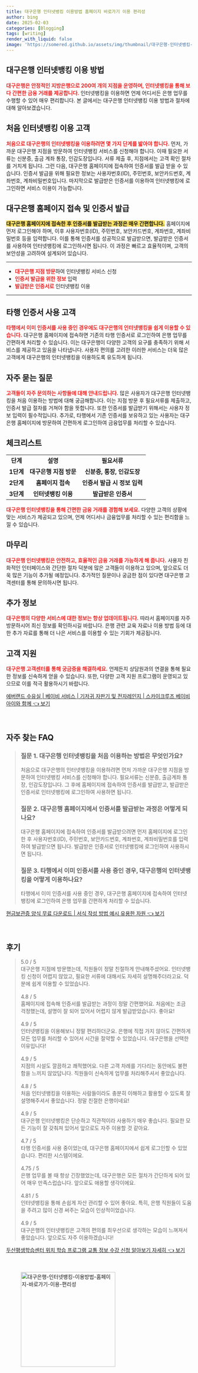 ```yaml
---
title: 대구은행 인터넷뱅킹 이용방법 홈페이지 바로가기 이용 편리성
author: bing
date: 2025-02-03
categories: [Blogging]
tags: [writing]
render_with_liquid: false
image: 'https://somered.github.io/assets/img/thumbnail/대구은행-인터넷뱅킹-이용방법-홈페이지-바로가기-이용-편리성.webp'
---
```



<h2 id='대구은행_인터넷뱅킹_이용_방법'>대구은행 인터넷뱅킹 이용 방법</h2>

<p><b><span style="color: #ee2323;">대구은행은 안정적인 지방은행으로 200여 개의 지점을 운영하며, 인터넷뱅킹을 통해 보다 간편한 금융 거래를 제공합니다.</span></b> 인터넷뱅킹을 이용하면 언제 어디서든 은행 업무를 수행할 수 있어 매우 편리합니다. 본 글에서는 대구은행 인터넷뱅킹 이용 방법과 절차에 대해 알아보겠습니다.</p>

<h2 id='처음_인터넷뱅킹_이용_고객'>처음 인터넷뱅킹 이용 고객</h2>

<p><b><span style="color: #ee2323;">처음으로 대구은행의 인터넷뱅킹을 이용하려면 몇 가지 단계를 밟아야 합니다.</span></b> 먼저, 가까운 대구은행 지점을 방문하여 인터넷뱅킹 서비스를 신청해야 합니다. 이때 필요한 서류는 신분증, 출금 계좌 통장, 인감도장입니다. 서류 제출 후, 지점에서는 고객 확인 절차를 거치게 됩니다. 그런 다음, 대구은행 홈페이지에 접속하여 인증서를 발급 받을 수 있습니다. 인증서 발급을 위해 필요한 정보는 사용자번호(ID), 주민번호, 보안카드번호, 계좌번호, 계좌비밀번호입니다. 마지막으로 발급받은 인증서를 이용하여 인터넷뱅킹에 로그인하면 서비스 이용이 가능합니다.</p>

<h2 id='대구은행_홈페이지_접속_및_인증서_발급'>대구은행 홈페이지 접속 및 인증서 발급</h2>

<p><b><span style="background-color: #ffe066;">대구은행 홈페이지에 접속한 후 인증서를 발급받는 과정은 매우 간편합니다.</span></b> 홈페이지에 먼저 로그인해야 하며, 이후 사용자번호(ID), 주민번호, 보안카드번호, 계좌번호, 계좌비밀번호 등을 입력합니다. 이를 통해 인증서를 성공적으로 발급받으면, 발급받은 인증서를 사용하여 인터넷뱅킹에 로그인하시면 됩니다. 이 과정은 빠르고 효율적이며, 고객의 보안성을 고려하여 설계되어 있습니다.</p>

<hr />

<ul>
    <li><b><span style="color: #ee2323;">대구은행 지점 방문</span></b>하여 인터넷뱅킹 서비스 신청</li>
    <li><b><span style="color: #ee2323;">인증서 발급을 위한 정보</span></b> 입력</li>
    <li><b><span style="color: #ee2323;">발급받은 인증서로</span></b> 인터넷뱅킹 이용</li>
</ul>

<hr />

<h2 id='타행_인증서_사용_고객'>타행 인증서 사용 고객</h2>

<p><b><span style="color: #ee2323;">타행에서 이미 인증서를 사용 중인 경우에도 대구은행의 인터넷뱅킹을 쉽게 이용할 수 있습니다.</span></b> 대구은행 홈페이지에 접속하면 기존의 타행 인증서로 로그인하여 은행 업무를 간편하게 처리할 수 있습니다. 이는 대구은행이 다양한 고객의 요구를 충족하기 위해 서비스를 제공하고 있음을 나타냅니다. 사용자 편의를 고려한 이러한 서비스는 더욱 많은 고객에게 대구은행의 인터넷뱅킹을 이용하도록 유도하게 됩니다.</p>

<h2 id='자주_묻는_질문'>자주 묻는 질문</h2>

<p><b><span style="color: #ee2323;">고객들이 자주 문의하는 사항들에 대해 안내드립니다.</span></b> 많은 사용자가 대구은행 인터넷뱅킹을 처음 이용하는 방법에 대해 궁금해합니다. 이는 지점 방문 후 필요서류를 제출하고, 인증서 발급 절차를 거쳐야 함을 뜻합니다. 또한 인증서를 발급받기 위해서는 사용자 정보 입력이 필수적입니다. 추가로, 타행에서 기존 인증서를 보유하고 있는 사용자는 대구은행 홈페이지에 방문하여 간편하게 로그인하여 금융업무를 처리할 수 있습니다.</p>

<h2 id='체크리스트'>체크리스트</h2>

<table>
    <tr>
        <td style="text-align: center; height: 17px;"><b>단계</b></td>
        <td style="text-align: center; height: 17px;"><b>설명</b></td>
        <td style="text-align: center; height: 17px;"><b>필요서류</b></td>
    </tr>
    <tr>
        <td style="text-align: center; height: 17px;"><b>1단계</b></td>
        <td style="text-align: center; height: 17px;"><b>대구은행 지점 방문</b></td>
        <td style="text-align: center; height: 17px;"><b>신분증, 통장, 인감도장</b></td>
    </tr>
    <tr>
        <td style="text-align: center; height: 17px;"><b>2단계</b></td>
        <td style="text-align: center; height: 17px;"><b>홈페이지 접속</b></td>
        <td style="text-align: center; height: 17px;"><b>인증서 발급 시 정보 입력</b></td>
    </tr>
    <tr>
        <td style="text-align: center; height: 17px;"><b>3단계</b></td>
        <td style="text-align: center; height: 17px;"><b>인터넷뱅킹 이용</b></td>
        <td style="text-align: center; height: 17px;"><b>발급받은 인증서</b></td>
    </tr>
</table>

<p><b><span style="color: #ee2323;">대구은행 인터넷뱅킹을 통해 간편한 금융 거래를 경험해 보세요.</span></b> 다양한 고객의 상황에 맞는 서비스가 제공되고 있으며, 언제 어디서나 금융업무를 처리할 수 있는 편리함을 느낄 수 있습니다.</p>

<h2 id='마무리'>마무리</h2>

<p><b><span style="color: #ee2323;">대구은행 인터넷뱅킹은 안전하고, 효율적인 금융 거래를 가능하게 해 줍니다.</span></b> 사용자 친화적인 인터페이스와 간단한 절차 덕분에 많은 고객들이 이용하고 있으며, 앞으로도 더욱 많은 기능이 추가될 예정입니다. 추가적인 질문이나 궁금한 점이 있다면 대구은행 고객센터를 통해 문의하시면 됩니다.</p>

<h2 id='추가_정보'>추가 정보</h2>

<p><b><span style="color: #ee2323;">대구은행의 다양한 서비스에 대한 정보는 항상 업데이트됩니다.</span></b> 따라서 홈페이지를 자주 방문하시어 최신 정보를 확인하시길 바랍니다. 은행 관련 교육 자료나 이용 방법 등에 대한 추가 자료를 통해 더 나은 서비스를 이용할 수 있는 기회가 제공됩니다.</p>

<h2 id='고객_지원'>고객 지원</h2>

<p><b><span style="color: #ee2323;">대구은행 고객센터를 통해 궁금증을 해결하세요.</span></b> 언제든지 상담원과의 연결을 통해 필요한 정보를 신속하게 얻을 수 있습니다. 또한, 다양한 고객 지원 프로그램이 운영되고 있으므로 이를 적극 활용하시기 바랍니다.</p>


<p><a class="click-button" title="에버랜드 수유실 | 베이비 서비스 | 기저귀 자판기 및 전자레인지 | 스카이크루즈 베이비 아이와 함께" href="https://somered.github.io/posts/%EC%97%90%EB%B2%84%EB%9E%9C%EB%93%9C-%EC%88%98%EC%9C%A0%EC%8B%A4-%EB%B2%A0%EC%9D%B4%EB%B9%84-%EC%84%9C%EB%B9%84%EC%8A%A4-%EA%B8%B0%EC%A0%80%EA%B7%80-%EC%9E%90%ED%8C%90%EA%B8%B0-%EB%B0%8F-%EC%A0%84%EC%9E%90%EB%A0%88%EC%9D%B8%EC%A7%80-%EC%8A%A4%EC%B9%B4%EC%9D%B4%ED%81%AC%EB%A3%A8%EC%A6%88-%EB%B2%A0%EC%9D%B4%EB%B9%84-%EC%95%84%EC%9D%B4%EC%99%80-%ED%95%A8%EA%BB%98/" rel="dofollow">에버랜드 수유실 | 베이비 서비스 | 기저귀 자판기 및 전자레인지 | 스카이크루즈 베이비 아이와 함께 👈 보기</a></p><br>
<h2 id='자주_찾는_FAQ'>자주 찾는 FAQ</h2>
<div itemscope="" itemtype="https://schema.org/FAQPage"> 
<blockquote> 
<div itemscope="" itemprop="mainEntity" itemtype="https://schema.org/Question"> 
<h3 itemprop="name">질문 1. 대구은행 인터넷뱅킹을 처음 이용하는 방법은 무엇인가요?</h3> 
<div itemscope="" itemprop="acceptedAnswer" itemtype="https://schema.org/Answer"> 
<span itemprop="text"> <p>처음으로 대구은행의 인터넷뱅킹을 이용하려면 먼저 가까운 대구은행 지점을 방문하여 인터넷뱅킹 서비스를 신청해야 합니다. 필요서류는 신분증, 출금계좌 통장, 인감도장입니다. 그 후에 홈페이지에 접속하여 인증서를 발급받고, 발급받은 인증서로 인터넷뱅킹에 로그인하여 사용하면 됩니다.</p> </span> 
</div> 
</div> 

<div itemscope="" itemprop="mainEntity" itemtype="https://schema.org/Question"> 
<h3 itemprop="name">질문 2. 대구은행 홈페이지에서 인증서를 발급받는 과정은 어떻게 되나요?</h3> 
<div itemscope="" itemprop="acceptedAnswer" itemtype="https://schema.org/Answer"> 
<span itemprop="text"> <p>대구은행 홈페이지에 접속하여 인증서를 발급받으려면 먼저 홈페이지에 로그인한 후 사용자번호(ID), 주민번호, 보안카드번호, 계좌번호, 계좌비밀번호를 입력하여 발급받으면 됩니다. 발급받은 인증서로 인터넷뱅킹에 로그인하여 사용하시면 됩니다.</p> </span> 
</div> 
</div> 

<div itemscope="" itemprop="mainEntity" itemtype="https://schema.org/Question"> 
<h3 itemprop="name">질문 3. 타행에서 이미 인증서를 사용 중인 경우, 대구은행의 인터넷뱅킹을 어떻게 이용하나요?</h3> 
<div itemscope="" itemprop="acceptedAnswer" itemtype="https://schema.org/Answer"> 
<span itemprop="text"> <p>타행에서 이미 인증서를 사용 중인 경우, 대구은행 홈페이지에 접속하여 인터넷뱅킹에 로그인하여 은행 업무를 간편하게 처리할 수 있습니다.</p> </span> 
</div> 
</div> 

</blockquote> 
</div>
<p><a class="click-button" title="현금보관증 양식 무료 다운로드 | 서식 작성 방법 예시 유용한 자원" href="https://somered.github.io/posts/%ED%98%84%EA%B8%88%EB%B3%B4%EA%B4%80%EC%A6%9D-%EC%96%91%EC%8B%9D-%EB%AC%B4%EB%A3%8C-%EB%8B%A4%EC%9A%B4%EB%A1%9C%EB%93%9C-%EC%84%9C%EC%8B%9D-%EC%9E%91%EC%84%B1-%EB%B0%A9%EB%B2%95-%EC%98%88%EC%8B%9C-%EC%9C%A0%EC%9A%A9%ED%95%9C-%EC%9E%90%EC%9B%90/" rel="dofollow">현금보관증 양식 무료 다운로드 | 서식 작성 방법 예시 유용한 자원 👈 보기</a></p><br>
<h2 id='후기'>후기</h2>
<div itemscope itemtype="https://schema.org/Product">
  <blockquote>
  <div itemprop="review" itemscope itemtype="https://schema.org/Review">
      <div itemprop="reviewRating" itemscope itemtype="https://schema.org/Rating"> <span itemprop="ratingValue">5.0</span> / <span itemprop="bestRating">5</span> </div>
      <span itemprop="reviewBody">대구은행 지점에 방문했는데, 직원들이 정말 친절하게 안내해주셨어요. 인터넷뱅킹 신청이 어렵지 않았고, 필요한 서류에 대해서도 자세히 설명해주더라고요. 덕분에 쉽게 이용할 수 있었습니다.</span>
  </div>
  <br>
  <div itemprop="review" itemscope itemtype="https://schema.org/Review">
      <div itemprop="reviewRating" itemscope itemtype="https://schema.org/Rating"> <span itemprop="ratingValue">4.8</span> / <span itemprop="bestRating">5</span> </div>
      <span itemprop="reviewBody">홈페이지에 접속해 인증서를 발급받는 과정이 정말 간편했어요. 처음에는 조금 걱정했는데, 설명이 잘 되어 있어서 어렵지 않게 발급받았습니다. 좋아요!</span>
  </div>
  <br>
  <div itemprop="review" itemscope itemtype="https://schema.org/Review">
      <div itemprop="reviewRating" itemscope itemtype="https://schema.org/Rating"> <span itemprop="ratingValue">4.9</span> / <span itemprop="bestRating">5</span> </div>
      <span itemprop="reviewBody">인터넷뱅킹을 이용해보니 정말 편리하더군요. 은행에 직접 가지 않아도 간편하게 모든 업무를 처리할 수 있어서 시간을 절약할 수 있었습니다. 대구은행을 선택한 이유입니다!</span>
  </div>
  <br>
  <div itemprop="review" itemscope itemtype="https://schema.org/Review">
      <div itemprop="reviewRating" itemscope itemtype="https://schema.org/Rating"> <span itemprop="ratingValue">4.9</span> / <span itemprop="bestRating">5</span> </div>
      <span itemprop="reviewBody">지점의 시설도 깔끔하고 쾌적했어요. 다른 고객 차례를 기다리는 동안에도 불편함을 느끼지 않았답니다. 직원들이 신속하게 업무를 처리해주셔서 좋았습니다.</span>
  </div>
  <br>
  <div itemprop="review" itemscope itemtype="https://schema.org/Review">
      <div itemprop="reviewRating" itemscope itemtype="https://schema.org/Rating"> <span itemprop="ratingValue">4.8</span> / <span itemprop="bestRating">5</span> </div>
      <span itemprop="reviewBody">처음 인터넷뱅킹을 이용하는 사람들이라도 충분히 이해하고 활용할 수 있도록 잘 설명해주셔서 좋았습니다. 정말 친절한 은행이네요!</span>
  </div>
  <br>
  <div itemprop="review" itemscope itemtype="https://schema.org/Review">
      <div itemprop="reviewRating" itemscope itemtype="https://schema.org/Rating"> <span itemprop="ratingValue">4.9</span> / <span itemprop="bestRating">5</span> </div>
      <span itemprop="reviewBody">대구은행 인터넷뱅킹은 단순하고 직관적이라 사용하기 매우 좋습니다. 필요한 모든 기능이 잘 갖춰져 있어서 앞으로도 자주 이용할 것 같아요.</span>
  </div>
  <br>
  <div itemprop="review" itemscope itemtype="https://schema.org/Review">
      <div itemprop="reviewRating" itemscope itemtype="https://schema.org/Rating"> <span itemprop="ratingValue">4.7</span> / <span itemprop="bestRating">5</span> </div>
      <span itemprop="reviewBody">타행 인증서를 사용 중이었는데, 대구은행 홈페이지에서 쉽게 로그인할 수 있었습니다. 편리한 시스템이에요.</span>
  </div>
  <br>
  <div itemprop="review" itemscope itemtype="https://schema.org/Review">
      <div itemprop="reviewRating" itemscope itemtype="https://schema.org/Rating"> <span itemprop="ratingValue">4.75</span> / <span itemprop="bestRating">5</span> </div>
      <span itemprop="reviewBody">은행 업무를 볼 때 항상 긴장했었는데, 대구은행은 모든 절차가 간단하게 되어 있어 매우 만족스럽습니다. 앞으로도 애용할 생각이에요.</span>
  </div>
  <br>
  <div itemprop="review" itemscope itemtype="https://schema.org/Review">
      <div itemprop="reviewRating" itemscope itemtype="https://schema.org/Rating"> <span itemprop="ratingValue">4.81</span> / <span itemprop="bestRating">5</span> </div>
      <span itemprop="reviewBody">인터넷뱅킹을 통해 손쉽게 자산 관리할 수 있어 좋아요. 특히, 은행 직원들이 도움을 주려고 많이 신경 써주는 모습이 인상적이었습니다.</span>
  </div>
  <br>
  <div itemprop="review" itemscope itemtype="https://schema.org/Review">
      <div itemprop="reviewRating" itemscope itemtype="https://schema.org/Rating"> <span itemprop="ratingValue">4.9</span> / <span itemprop="bestRating">5</span> </div>
      <span itemprop="reviewBody">대구은행의 인터넷뱅킹은 고객의 편의를 최우선으로 생각하는 모습이 느껴져서 좋았습니다. 앞으로도 자주 이용하겠습니다!</span>
  </div>
  </blockquote>
</div>
<p><a class="click-button" title="두산평생학습센터 위치 학습 프로그램 교통 정보 수강 신청 알아보기 자세히" href="https://somered.github.io/posts/%EB%91%90%EC%82%B0%ED%8F%89%EC%83%9D%ED%95%99%EC%8A%B5%EC%84%BC%ED%84%B0-%EC%9C%84%EC%B9%98-%ED%95%99%EC%8A%B5-%ED%94%84%EB%A1%9C%EA%B7%B8%EB%9E%A8-%EA%B5%90%ED%86%B5-%EC%A0%95%EB%B3%B4-%EC%88%98%EA%B0%95-%EC%8B%A0%EC%B2%AD-%EC%95%8C%EC%95%84%EB%B3%B4%EA%B8%B0-%EC%9E%90%EC%84%B8%ED%9E%88/" rel="dofollow">두산평생학습센터 위치 학습 프로그램 교통 정보 수강 신청 알아보기 자세히 👈 보기</a></p><br>
<figure class="image"><img src="https://somered.github.io/assets/img/thumbnail/대구은행-인터넷뱅킹-이용방법-홈페이지-바로가기-이용-편리성.webp" alt="대구은행-인터넷뱅킹-이용방법-홈페이지-바로가기-이용-편리성" width="256" height="256"></figure>
